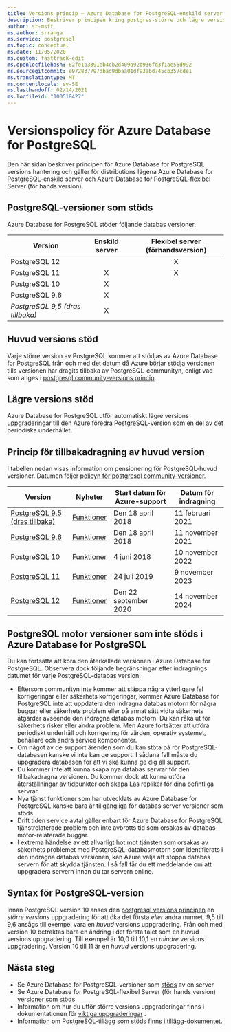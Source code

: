 ```yaml
---
title: Versions princip – Azure Database for PostgreSQL-enskild server och flexibel Server (för hands version)
description: Beskriver principen kring postgres-större och lägre versioner i Azure Database for PostgreSQL-enskild server.
author: sr-msft
ms.author: srranga
ms.service: postgresql
ms.topic: conceptual
ms.date: 11/05/2020
ms.custom: fasttrack-edit
ms.openlocfilehash: 62fe1b3391eb4cb2d409a92b936fd3f1ae56d992
ms.sourcegitcommit: e972837797dbad9dbaa01df93abd745cb357cde1
ms.translationtype: MT
ms.contentlocale: sv-SE
ms.lasthandoff: 02/14/2021
ms.locfileid: "100518427"
---
```

# <a name="azure-database-for-postgresql-versioning-policy"></a>Versionspolicy för Azure Database for PostgreSQL

Den här sidan beskriver principen för Azure Database for PostgreSQL versions hantering och gäller för distributions lägena Azure Database for PostgreSQL-enskild server och Azure Database for PostgreSQL-flexibel Server (för hands version).

## <a name="supported--postgresql-versions"></a>PostgreSQL-versioner som stöds

Azure Database for PostgreSQL stöder följande databas versioner.

| Version | Enskild server | Flexibel server (förhandsversion) |
| ----- | :------: | :----: |
| PostgreSQL 12 |  | X  | 
| PostgreSQL 11 | X | X |
| PostgreSQL 10 | X |  |
| PostgreSQL 9,6 | X |  |
| *PostgreSQL 9,5 (dras tillbaka)* | X |  |

## <a name="major-version-support"></a>Huvud versions stöd
Varje större version av PostgreSQL kommer att stödjas av Azure Database for PostgreSQL från och med det datum då Azure börjar stödja versionen tills versionen har dragits tillbaka av PostgreSQL-communityn, enligt vad som anges i [postgresql community-versions princip](https://www.postgresql.org/support/versioning/).

## <a name="minor-version-support"></a>Lägre versions stöd
Azure Database for PostgreSQL utför automatiskt lägre versions uppgraderingar till den Azure föredra PostgreSQL-version som en del av det periodiska underhållet. 

## <a name="major-version-retirement-policy"></a>Princip för tillbakadragning av huvud version
I tabellen nedan visas information om pensionering för PostgreSQL-huvud versioner. Datumen följer [policyn för postgresql community-versioner](https://www.postgresql.org/support/versioning/).

| Version | Nyheter | Start datum för Azure-support | Datum för indragning|
| ----- | ----- | ------ | ----- |
| [PostgreSQL 9,5 (dras tillbaka)](https://www.postgresql.org/about/news/postgresql-132-126-1111-1016-9621-and-9525-released-2165/)| [Funktioner](https://www.postgresql.org/docs/9.5/release-9-5.html)  | Den 18 april 2018   | 11 februari 2021
| [PostgreSQL 9,6](https://www.postgresql.org/about/news/postgresql-96-released-1703/) | [Funktioner](https://wiki.postgresql.org/wiki/NewIn96) | Den 18 april 2018  | 11 november 2021
| [PostgreSQL 10](https://www.postgresql.org/about/news/postgresql-10-released-1786/) | [Funktioner](https://wiki.postgresql.org/wiki/New_in_postgres_10) | 4 juni 2018  | 10 november 2022
| [PostgreSQL 11](https://www.postgresql.org/about/news/postgresql-11-released-1894/) | [Funktioner](https://www.postgresql.org/docs/11/release-11.html) | 24 juli 2019  | 9 november 2023
| [PostgreSQL 12](https://www.postgresql.org/about/news/postgresql-12-released-1976/) | [Funktioner](https://www.postgresql.org/docs/12/release-12.html) | Den 22 september 2020  | 14 november 2024

## <a name="retired-postgresql-engine-versions-not-supported-in-azure-database-for-postgresql"></a>PostgreSQL motor versioner som inte stöds i Azure Database for PostgreSQL

Du kan fortsätta att köra den återkallade versionen i Azure Database for PostgreSQL. Observera dock följande begränsningar efter indragnings datumet för varje PostgreSQL-databas version:
- Eftersom communityn inte kommer att släppa några ytterligare fel korrigeringar eller säkerhets korrigeringar, kommer Azure Database for PostgreSQL inte att uppdatera den indragna databas motorn för några buggar eller säkerhets problem eller på annat sätt vidta säkerhets åtgärder avseende den indragna databas motorn. Du kan råka ut för säkerhets risker eller andra problem. Men Azure fortsätter att utföra periodiskt underhåll och korrigering för värden, operativ systemet, behållare och andra service komponenter.
- Om något av de support ärenden som du kan stöta på rör PostgreSQL-databasen kanske vi inte kan ge support. I sådana fall måste du uppgradera databasen för att vi ska kunna ge dig all support.
- Du kommer inte att kunna skapa nya databas servrar för den tillbakadragna versionen. Du kommer dock att kunna utföra återställningar av tidpunkter och skapa Läs repliker för dina befintliga servrar.
- Nya tjänst funktioner som har utvecklats av Azure Database for PostgreSQL kanske bara är tillgängliga för databas server versioner som stöds.
- Drift tiden service avtal gäller enbart för Azure Database for PostgreSQL tjänstrelaterade problem och inte avbrotts tid som orsakas av databas motor-relaterade buggar.  
- I extrema händelse av ett allvarligt hot mot tjänsten som orsakas av säkerhets problemet med PostgreSQL-databasmotorn som identifierats i den indragna databas versionen, kan Azure välja att stoppa databas servern för att skydda tjänsten. I så fall får du ett meddelande om att uppgradera servern innan du tar servern online.

## <a name="postgresql-version-syntax"></a>Syntax för PostgreSQL-version
Innan PostgreSQL version 10 anses den [postgresql versions principen](https://www.postgresql.org/support/versioning/) en _större versions_ uppgradering för att öka det första _eller_ andra numret. 9,5 till 9,6 ansågs till exempel vara en _huvud_ versions uppgradering. Från och med version 10 betraktas bara en ändring i det första talet som en huvud versions uppgradering. Till exempel är 10,0 till 10,1 en _mindre_ versions uppgradering. Version 10 till 11 är en _huvud_ versions uppgradering.

## <a name="next-steps"></a>Nästa steg
- Se Azure Database for PostgreSQL-versioner som [stöds](./concepts-supported-versions.md) av en server
- Se Azure Database for PostgreSQL-flexibel Server (för hands version) [versioner som stöds](flexible-server/concepts-supported-versions.md)
- Information om hur du utför större versions uppgraderingar finns i dokumentationen för [viktiga uppgraderingar](how-to-upgrade-using-dump-and-restore.md) .
- Information om PostgreSQL-tillägg som stöds finns i [tillägg-dokumentet](concepts-extensions.md).
